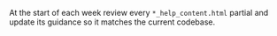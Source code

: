 At the start of each week review every `*_help_content.html` partial and update
its guidance so it matches the current codebase.
